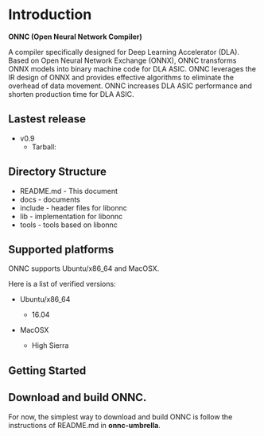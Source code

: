 # Introduction

**ONNC (Open Neural Network Compiler)**

A compiler specifically designed for Deep Learning Accelerator (DLA).
Based on Open Neural Network Exchange (ONNX), ONNC transforms ONNX models into
binary machine code for DLA ASIC. ONNC leverages the IR design of ONNX and
provides effective algorithms to eliminate the overhead of data movement.
ONNC increases DLA ASIC performance and shorten production time for DLA ASIC.

## Lastest release

* v0.9
  - Tarball:
 
## Directory Structure
* README.md - This document
* docs      - documents
* include   - header files for libonnc
* lib       - implementation for libonnc
* tools     - tools based on libonnc

## Supported platforms

ONNC supports Ubuntu/x86_64 and MacOSX.

Here is a list of verified versions:
* Ubuntu/x86_64
  - 16.04

* MacOSX
  - High Sierra

## Getting Started

## Download and build ONNC.
For now, the simplest way to download and build ONNC is follow the
instructions of README.md in **onnc-umbrella**.
